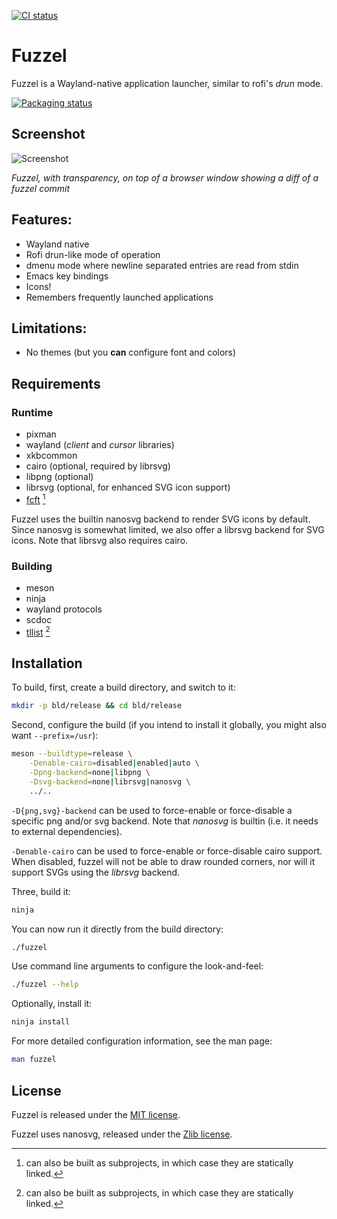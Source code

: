 [![CI status](https://ci.codeberg.org/api/badges/dnkl/fuzzel/status.svg)](https://ci.codeberg.org/dnkl/fuzzel)

# Fuzzel

Fuzzel is a Wayland-native application launcher, similar to rofi's
_drun_ mode.

[![Packaging status](https://repology.org/badge/vertical-allrepos/fuzzel.svg)](https://repology.org/project/fuzzel/versions)


## Screenshot

![Screenshot](doc/screenshot.png)

_Fuzzel, with transparency, on top of a browser window showing a diff of a fuzzel commit_


## Features:

- Wayland native
- Rofi drun-like mode of operation
- dmenu mode where newline separated entries are read from stdin
- Emacs key bindings
- Icons!
- Remembers frequently launched applications


## Limitations:

- No themes (but you **can** configure font and colors)


## Requirements

### Runtime

* pixman
* wayland (_client_ and _cursor_ libraries)
* xkbcommon
* cairo (optional, required by librsvg)
* libpng (optional)
* librsvg (optional, for enhanced SVG icon support)
* [fcft](https://codeberg.org/dnkl/fcft) [^1]

Fuzzel uses the builtin nanosvg backend to render SVG icons by
default. Since nanosvg is somewhat limited, we also offer a librsvg
backend for SVG icons. Note that librsvg also requires cairo.

[^1]: can also be built as subprojects, in which case they are
    statically linked.


### Building

* meson
* ninja
* wayland protocols
* scdoc
* [tllist](https://codeberg.org/dnkl/tllist) [^1]


## Installation

To build, first, create a build directory, and switch to it:
```sh
mkdir -p bld/release && cd bld/release
```

Second, configure the build (if you intend to install it globally, you
might also want `--prefix=/usr`):
```sh
meson --buildtype=release \
    -Denable-cairo=disabled|enabled|auto \
    -Dpng-backend=none|libpng \
    -Dsvg-backend=none|librsvg|nanosvg \
    ../..
```

`-D{png,svg}-backend` can be used to force-enable or force-disable a
specific png and/or svg backend. Note that _nanosvg_ is builtin
(i.e. it needs to external dependencies).

`-Denable-cairo` can be used to force-enable or force-disable cairo
support. When disabled, fuzzel will not be able to draw rounded
corners, nor will it support SVGs using the _librsvg_ backend.

Three, build it:
```sh
ninja
```

You can now run it directly from the build directory:
```sh
./fuzzel
```

Use command line arguments to configure the look-and-feel:
```sh
./fuzzel --help
```

Optionally, install it:
```sh
ninja install
```

For more detailed configuration information, see the man page:
```sh
man fuzzel
```


## License

Fuzzel is released under the [MIT license](LICENSE).

Fuzzel uses nanosvg, released under the [Zlib
license](3rd-party/nanosvg/LICENSE.txt).

